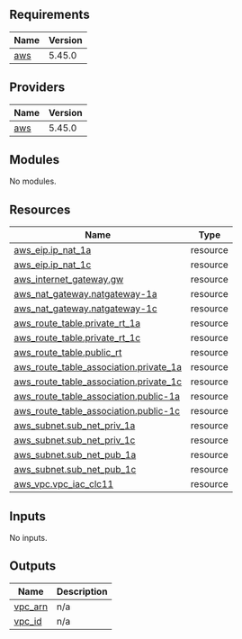 ## Requirements

| Name | Version |
|------|---------|
| <a name="requirement_aws"></a> [aws](#requirement\_aws) | 5.45.0 |

## Providers

| Name | Version |
|------|---------|
| <a name="provider_aws"></a> [aws](#provider\_aws) | 5.45.0 |

## Modules

No modules.

## Resources

| Name | Type |
|------|------|
| [aws_eip.ip_nat_1a](https://registry.terraform.io/providers/hashicorp/aws/5.45.0/docs/resources/eip) | resource |
| [aws_eip.ip_nat_1c](https://registry.terraform.io/providers/hashicorp/aws/5.45.0/docs/resources/eip) | resource |
| [aws_internet_gateway.gw](https://registry.terraform.io/providers/hashicorp/aws/5.45.0/docs/resources/internet_gateway) | resource |
| [aws_nat_gateway.natgateway-1a](https://registry.terraform.io/providers/hashicorp/aws/5.45.0/docs/resources/nat_gateway) | resource |
| [aws_nat_gateway.natgateway-1c](https://registry.terraform.io/providers/hashicorp/aws/5.45.0/docs/resources/nat_gateway) | resource |
| [aws_route_table.private_rt_1a](https://registry.terraform.io/providers/hashicorp/aws/5.45.0/docs/resources/route_table) | resource |
| [aws_route_table.private_rt_1c](https://registry.terraform.io/providers/hashicorp/aws/5.45.0/docs/resources/route_table) | resource |
| [aws_route_table.public_rt](https://registry.terraform.io/providers/hashicorp/aws/5.45.0/docs/resources/route_table) | resource |
| [aws_route_table_association.private_1a](https://registry.terraform.io/providers/hashicorp/aws/5.45.0/docs/resources/route_table_association) | resource |
| [aws_route_table_association.private_1c](https://registry.terraform.io/providers/hashicorp/aws/5.45.0/docs/resources/route_table_association) | resource |
| [aws_route_table_association.public-1a](https://registry.terraform.io/providers/hashicorp/aws/5.45.0/docs/resources/route_table_association) | resource |
| [aws_route_table_association.public-1c](https://registry.terraform.io/providers/hashicorp/aws/5.45.0/docs/resources/route_table_association) | resource |
| [aws_subnet.sub_net_priv_1a](https://registry.terraform.io/providers/hashicorp/aws/5.45.0/docs/resources/subnet) | resource |
| [aws_subnet.sub_net_priv_1c](https://registry.terraform.io/providers/hashicorp/aws/5.45.0/docs/resources/subnet) | resource |
| [aws_subnet.sub_net_pub_1a](https://registry.terraform.io/providers/hashicorp/aws/5.45.0/docs/resources/subnet) | resource |
| [aws_subnet.sub_net_pub_1c](https://registry.terraform.io/providers/hashicorp/aws/5.45.0/docs/resources/subnet) | resource |
| [aws_vpc.vpc_iac_clc11](https://registry.terraform.io/providers/hashicorp/aws/5.45.0/docs/resources/vpc) | resource |

## Inputs

No inputs.

## Outputs

| Name | Description |
|------|-------------|
| <a name="output_vpc_arn"></a> [vpc\_arn](#output\_vpc\_arn) | n/a |
| <a name="output_vpc_id"></a> [vpc\_id](#output\_vpc\_id) | n/a |

